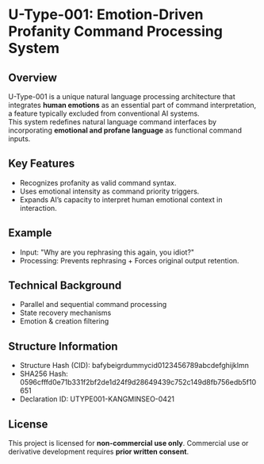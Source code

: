 # U-Type-001: Emotion-Driven Profanity Command Processing System

## Overview
U-Type-001 is a unique natural language processing architecture that integrates **human emotions** as an essential part of command interpretation, a feature typically excluded from conventional AI systems.  
This system redefines natural language command interfaces by incorporating **emotional and profane language** as functional command inputs.

## Key Features
- Recognizes profanity as valid command syntax.
- Uses emotional intensity as command priority triggers.
- Expands AI’s capacity to interpret human emotional context in interaction.

## Example
- Input: "Why are you rephrasing this again, you idiot?"
- Processing: Prevents rephrasing + Forces original output retention.

## Technical Background
- Parallel and sequential command processing
- State recovery mechanisms
- Emotion & creation filtering

## Structure Information
- Structure Hash (CID): bafybeigrdummycid0123456789abcdefghijklmn
- SHA256 Hash: 0596cfffd0e71b331f2bf2de1d24f9d28649439c752c149d8fb756edb5f10651
- Declaration ID: UTYPE001-KANGMINSEO-0421

## License
This project is licensed for **non-commercial use only**. Commercial use or derivative development requires **prior written consent**.
